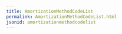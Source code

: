```yaml
---
title: AmortizationMethodCodeList
permalink: AmortizationMethodCodeList.html
jsonid: amortizationmethodcodelist
---
```

